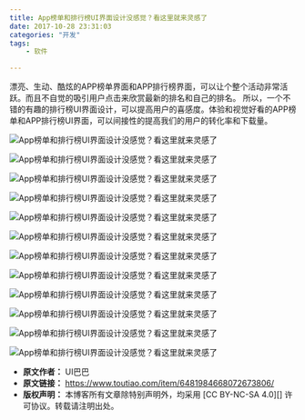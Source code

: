 ```yaml
---
title: App榜单和排行榜UI界面设计没感觉？看这里就来灵感了
date: 2017-10-28 23:31:03
categories: "开发"
tags:
	- 软件

---
```


漂亮、生动、酷炫的APP榜单界面和APP排行榜界面，可以让个整个活动非常活跃。而且不自觉的吸引用户点击来欣赏最新的排名和自己的排名。 所以，一个不错的有趣的排行榜UI界面设计，可以提高用户的喜感度。体验和视觉好看的APP榜单和APP排行榜UI界面，可以间接性的提高我们的用户的转化率和下载量。

![App榜单和排行榜UI界面设计没感觉？看这里就来灵感了][App_UI]

![App榜单和排行榜UI界面设计没感觉？看这里就来灵感了][App_UI 1]

![App榜单和排行榜UI界面设计没感觉？看这里就来灵感了][App_UI 2]

![App榜单和排行榜UI界面设计没感觉？看这里就来灵感了][App_UI 3]

![App榜单和排行榜UI界面设计没感觉？看这里就来灵感了][App_UI 4]

![App榜单和排行榜UI界面设计没感觉？看这里就来灵感了][App_UI 5]

![App榜单和排行榜UI界面设计没感觉？看这里就来灵感了][App_UI 6]

![App榜单和排行榜UI界面设计没感觉？看这里就来灵感了][App_UI 7]

![App榜单和排行榜UI界面设计没感觉？看这里就来灵感了][App_UI 8]

![App榜单和排行榜UI界面设计没感觉？看这里就来灵感了][App_UI 9]

![App榜单和排行榜UI界面设计没感觉？看这里就来灵感了][App_UI 10]

![App榜单和排行榜UI界面设计没感觉？看这里就来灵感了][App_UI 11]


[App_UI]: static/resources/crawler/AJIN-6FMU-QRZR.jpg
[App_UI 1]: static/resources/crawler/2ARI-QVN3-MIFB.jpg
[App_UI 2]: static/resources/crawler/IFVR-IFN3-AIYE.jpg
[App_UI 3]: static/resources/crawler/FFRA-2MMQ-BMUM.jpg
[App_UI 4]: static/resources/crawler/FMBB-YQZZ-EMQR.jpg
[App_UI 5]: static/resources/crawler/IMNZ-Q3ZV-IBNI.jpg
[App_UI 6]: static/resources/crawler/JNU3-MVUA-NFRV.jpg
[App_UI 7]: static/resources/crawler/BRUJ-QVJM-ABAE.jpg
[App_UI 8]: static/resources/crawler/VIN6-3MFB-F3QQ.jpg
[App_UI 9]: static/resources/crawler/J6JU-Z2NJ-IBFJ.jpg
[App_UI 10]: static/resources/crawler/7FBQ-EQ3Y-7JRU.jpg
[App_UI 11]: static/resources/crawler/YN2I-MVRQ-INIZ.jpg
 *  **原文作者：** UI巴巴
 *  **原文链接：** https://www.toutiao.com/item/6481984668072673806/
 *  **版权声明：** 本博客所有文章除特别声明外，均采用 [CC BY-NC-SA 4.0][] 许可协议。转载请注明出处。
